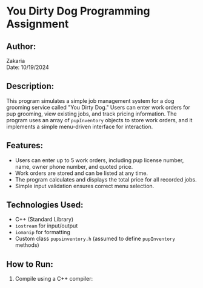 # You Dirty Dog Programming Assignment

## Author:
Zakaria  
Date: 10/19/2024  

## Description:
This program simulates a simple job management system for a dog grooming service called "You Dirty Dog." Users can enter work orders for pup grooming, view existing jobs, and track pricing information. The program uses an array of `pupInventory` objects to store work orders, and it implements a simple menu-driven interface for interaction.

## Features:
- Users can enter up to 5 work orders, including pup license number, name, owner phone number, and quoted price.
- Work orders are stored and can be listed at any time.
- The program calculates and displays the total price for all recorded jobs.
- Simple input validation ensures correct menu selection.

## Technologies Used:
- C++ (Standard Library)
- `iostream` for input/output
- `iomanip` for formatting
- Custom class `pupsinventory.h` (assumed to define `pupInventory` methods)

## How to Run:
1. Compile using a C++ compiler:
